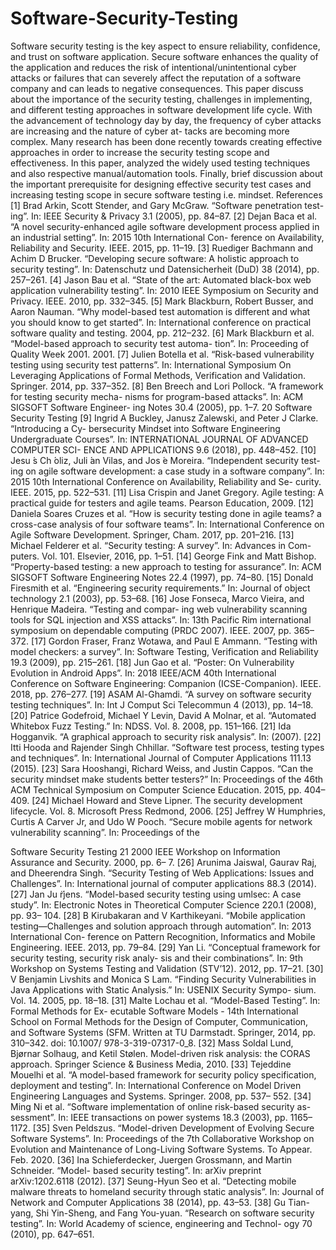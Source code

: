 # Software-Security-Testing

Software security testing is the key aspect to ensure reliability, confidence, and trust on software application. Secure software enhances the quality of the application and reduces the risk of intentional/unintentional cyber attacks or failures that can severely affect the reputation of a software company and can leads to negative consequences. This paper discuss about the importance of the security testing, challenges in implementing, and different testing approaches in software development life cycle. With the advancement of technology day by day, the frequency of cyber attacks are increasing and the nature of cyber at- tacks are becoming more complex. Many research has been done recently towards creating effective approaches in order to increase the security testing scope and effectiveness. In this paper, analyzed the widely used testing techniques and also respective manual/automation tools. Finally, brief discussion about the important prerequisite for designing effective security test cases and increasing testing scope in secure software testing i.e. mindset.
References
[1] Brad Arkin, Scott Stender, and Gary McGraw. “Software penetration test- ing”. In: IEEE Security & Privacy 3.1 (2005), pp. 84–87.
[2] Dejan Baca et al. “A novel security-enhanced agile software development process applied in an industrial setting”. In: 2015 10th International Con- ference on Availability, Reliability and Security. IEEE. 2015, pp. 11–19.
[3] Ruediger Bachmann and Achim D Brucker. “Developing secure software: A holistic approach to security testing”. In: Datenschutz und Datensicherheit (DuD) 38 (2014), pp. 257–261.
[4] Jason Bau et al. “State of the art: Automated black-box web application vulnerability testing”. In: 2010 IEEE Symposium on Security and Privacy. IEEE. 2010, pp. 332–345.
[5] Mark Blackburn, Robert Busser, and Aaron Nauman. “Why model-based test automation is different and what you should know to get started”. In: International conference on practical software quality and testing. 2004, pp. 212–232.
[6] Mark Blackburn et al. “Model-based approach to security test automa- tion”. In: Proceeding of Quality Week 2001. 2001.
[7] Julien Botella et al. “Risk-based vulnerability testing using security test patterns”. In: International Symposium On Leveraging Applications of Formal Methods, Verification and Validation. Springer. 2014, pp. 337–352.
[8] Ben Breech and Lori Pollock. “A framework for testing security mecha- nisms for program-based attacks”. In: ACM SIGSOFT Software Engineer- ing Notes 30.4 (2005), pp. 1–7.
20 Software Security Testing
[9] Ingrid A Buckley, Janusz Zalewski, and Peter J Clarke. “Introducing a Cy- bersecurity Mindset into Software Engineering Undergraduate Courses”. In: INTERNATIONAL JOURNAL OF ADVANCED COMPUTER SCI- ENCE AND APPLICATIONS 9.6 (2018), pp. 448–452.
[10] Jesu ́s Ch ́oliz, Juli ́an Vilas, and Jos ́e Moreira. “Independent security test- ing on agile software development: a case study in a software company”. In: 2015 10th International Conference on Availability, Reliability and Se- curity. IEEE. 2015, pp. 522–531.
[11] Lisa Crispin and Janet Gregory. Agile testing: A practical guide for testers and agile teams. Pearson Education, 2009.
[12] Daniela Soares Cruzes et al. “How is security testing done in agile teams? a cross-case analysis of four software teams”. In: International Conference on Agile Software Development. Springer, Cham. 2017, pp. 201–216.
[13] Michael Felderer et al. “Security testing: A survey”. In: Advances in Com- puters. Vol. 101. Elsevier, 2016, pp. 1–51.
[14] George Fink and Matt Bishop. “Property-based testing: a new approach to testing for assurance”. In: ACM SIGSOFT Software Engineering Notes 22.4 (1997), pp. 74–80.
[15] Donald Firesmith et al. “Engineering security requirements.” In: Journal of object technology 2.1 (2003), pp. 53–68.
[16] Jose Fonseca, Marco Vieira, and Henrique Madeira. “Testing and compar- ing web vulnerability scanning tools for SQL injection and XSS attacks”. In: 13th Pacific Rim international symposium on dependable computing (PRDC 2007). IEEE. 2007, pp. 365–372.
[17] Gordon Fraser, Franz Wotawa, and Paul E Ammann. “Testing with model checkers: a survey”. In: Software Testing, Verification and Reliability 19.3 (2009), pp. 215–261.
[18] Jun Gao et al. “Poster: On Vulnerability Evolution in Android Apps”. In:
2018 IEEE/ACM 40th International Conference on Software Engineering:
Companion (ICSE-Companion). IEEE. 2018, pp. 276–277.
[19] ASAM Al-Ghamdi. “A survey on software security testing techniques”. In:
Int J Comput Sci Telecommun 4 (2013), pp. 14–18.
[20] Patrice Godefroid, Michael Y Levin, David A Molnar, et al. “Automated
Whitebox Fuzz Testing.” In: NDSS. Vol. 8. 2008, pp. 151–166.
[21] Ida Hogganvik. “A graphical approach to security risk analysis”. In: (2007).
[22] Itti Hooda and Rajender Singh Chhillar. “Software test process, testing
types and techniques”. In: International Journal of Computer Applications
111.13 (2015).
[23] Sara Hooshangi, Richard Weiss, and Justin Cappos. “Can the security
mindset make students better testers?” In: Proceedings of the 46th ACM
Technical Symposium on Computer Science Education. 2015, pp. 404–409.
[24] Michael Howard and Steve Lipner. The security development lifecycle.
Vol. 8. Microsoft Press Redmond, 2006.
[25] Jeffrey W Humphries, Curtis A Carver Jr, and Udo W Pooch. “Secure
mobile agents for network vulnerability scanning”. In: Proceedings of the

Software Security Testing 21
2000 IEEE Workshop on Information Assurance and Security. 2000, pp. 6–
7.
[26] Arunima Jaiswal, Gaurav Raj, and Dheerendra Singh. “Security Testing
of Web Applications: Issues and Challenges”. In: International journal of
computer applications 88.3 (2014).
[27] Jan Ju ̈rjens. “Model-based security testing using umlsec: A case study”.
In: Electronic Notes in Theoretical Computer Science 220.1 (2008), pp. 93–
104.
[28] B Kirubakaran and V Karthikeyani. “Mobile application testing—Challenges
and solution approach through automation”. In: 2013 International Con- ference on Pattern Recognition, Informatics and Mobile Engineering. IEEE. 2013, pp. 79–84.
[29] Yan Li. “Conceptual framework for security testing, security risk analy- sis and their combinations”. In: 9th Workshop on Systems Testing and Validation (STV’12). 2012, pp. 17–21.
[30] V Benjamin Livshits and Monica S Lam. “Finding Security Vulnerabilities in Java Applications with Static Analysis.” In: USENIX Security Sympo- sium. Vol. 14. 2005, pp. 18–18.
[31] Malte Lochau et al. “Model-Based Testing”. In: Formal Methods for Ex- ecutable Software Models - 14th International School on Formal Methods for the Design of Computer, Communication, and Software Systems (SFM. Written at TU Darmstadt. Springer, 2014, pp. 310–342. doi: 10.1007/ 978-3-319-07317-0_8.
[32] Mass Soldal Lund, Bjørnar Solhaug, and Ketil Stølen. Model-driven risk analysis: the CORAS approach. Springer Science & Business Media, 2010.
[33] Tejeddine Mouelhi et al. “A model-based framework for security policy specification, deployment and testing”. In: International Conference on
Model Driven Engineering Languages and Systems. Springer. 2008, pp. 537–
552.
[34] Ming Ni et al. “Software implementation of online risk-based security as-
sessment”. In: IEEE transactions on power systems 18.3 (2003), pp. 1165–
1172.
[35] Sven Peldszus. “Model-driven Development of Evolving Secure Software
Systems”. In: Proceedings of the 7th Collaborative Workshop on Evolution
and Maintenance of Long-Living Software Systems. To Appear. Feb. 2020.
[36] Ina Schieferdecker, Juergen Grossmann, and Martin Schneider. “Model-
based security testing”. In: arXiv preprint arXiv:1202.6118 (2012).
[37] Seung-Hyun Seo et al. “Detecting mobile malware threats to homeland security through static analysis”. In: Journal of Network and Computer
Applications 38 (2014), pp. 43–53.
[38] Gu Tian-yang, Shi Yin-Sheng, and Fang You-yuan. “Research on software
security testing”. In: World Academy of science, engineering and Technol- ogy 70 (2010), pp. 647–651.
